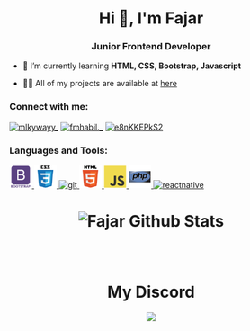 <h1 align="center">Hi 👋, I'm Fajar</h1>
<h3 align="center">Junior Frontend Developer</h3>

- 🌱 I’m currently learning **HTML, CSS, Bootstrap, Javascript**

- 👨‍💻 All of my projects are available at [here](fajarr-m.github.io)

<h3 align="left">Connect with me:</h3>
<p align="left">
<a href="https://twitter.com/mlkywayy_" target="blank"><img align="center" src="https://raw.githubusercontent.com/rahuldkjain/github-profile-readme-generator/master/src/images/icons/Social/twitter.svg" alt="mlkywayy_" height="30" width="40" /></a>
<a href="https://instagram.com/fmhabil._" target="blank"><img align="center" src="https://raw.githubusercontent.com/rahuldkjain/github-profile-readme-generator/master/src/images/icons/Social/instagram.svg" alt="fmhabil._" height="30" width="40" /></a>
<a href="https://discord.gg/e8nKKEPkS2" target="blank"><img align="center" src="https://raw.githubusercontent.com/rahuldkjain/github-profile-readme-generator/master/src/images/icons/Social/discord.svg" alt="e8nKKEPkS2" height="30" width="40" /></a>
</p>

<h3 align="left">Languages and Tools:</h3>
<p align="left"> <a href="https://getbootstrap.com" target="_blank"> <img src="https://raw.githubusercontent.com/devicons/devicon/master/icons/bootstrap/bootstrap-plain-wordmark.svg" alt="bootstrap" width="40" height="40"/> </a> <a href="https://www.w3schools.com/css/" target="_blank"> <img src="https://raw.githubusercontent.com/devicons/devicon/master/icons/css3/css3-original-wordmark.svg" alt="css3" width="40" height="40"/> </a> <a href="https://git-scm.com/" target="_blank"> <img src="https://www.vectorlogo.zone/logos/git-scm/git-scm-icon.svg" alt="git" width="40" height="40"/> </a> <a href="https://www.w3.org/html/" target="_blank"> <img src="https://raw.githubusercontent.com/devicons/devicon/master/icons/html5/html5-original-wordmark.svg" alt="html5" width="40" height="40"/> </a> <a href="https://developer.mozilla.org/en-US/docs/Web/JavaScript" target="_blank"> <img src="https://raw.githubusercontent.com/devicons/devicon/master/icons/javascript/javascript-original.svg" alt="javascript" width="40" height="40"/> </a> <a href="https://www.php.net" target="_blank"> <img src="https://raw.githubusercontent.com/devicons/devicon/master/icons/php/php-original.svg" alt="php" width="40" height="40"/> </a> <a href="https://reactnative.dev/" target="_blank"> <img src="https://reactnative.dev/img/header_logo.svg" alt="reactnative" width="40" height="40"/> </a> </p>

<h1 align="center">
  <img alt="Fajar Github Stats" src="https://github-readme-stats.vercel.app/api?username=Fajarr-M&show_icons=true&theme=tokyonight" />
</h1>
 <br>
 <br>
<h1 align="center"><strong>My Discord</strong></h1>
  <p align="center">
    <img src="https://discord.c99.nl/widget/theme-2/427590366494064650.png" />
  </p>

